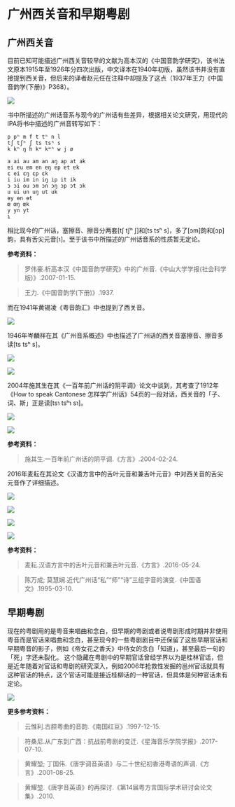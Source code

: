 # 广州西关音和早期粤剧

## 广州西关音

目前已知可能描述广州西关音较早的文献为高本汉的《中国音韵学研究》，该书法文原本1915年至1926年分四次出版，中文译本在1940年初版，虽然该书并没有直接提到西关音，但后来的译者赵元任在注释中却提及了这点（1937年王力《中国音韵学(下册)》P368）。

<!--
![](https://wx3.sinaimg.cn/large/69144085ly1g8d4wejo0sj20m50vs7bk.jpg)
-->

![](https://s2.ax1x.com/2019/10/29/Kgzd5F.jpg)

书中所描述的广州话音系与现今的广州话有些差异，根据相关论文研究，用现代的IPA将书中描述的广州音转写如下：

```
p pʰ m f t tʰ n l
tʃ tʃʰ ʃ ts tsʰ s
k kʰ ŋ h kʷ kʷʰ w j ø

a ai au am an aŋ ap at ak
ɐi ɐu ɐm ɐn ɐŋ ɐp ɐt ɐk
ɛ ei ɛŋ ɛp ɛk
i iu im in iŋ ip it ik
ɔ ɔi ou ɔm ɔn ɔŋ ɔp ɔt ɔk
u ui un uŋ ut uk
ɵy ɵn ɵt
œ œŋ œk
y yn yt
ɿ
```

相比现今的广州话，塞擦音、擦音分两套[tʃ tʃʰ ʃ]和[ts tsʰ s]，多了[ɔm]韵和[ɔp]韵，具有舌尖元音[ɿ]。至于该书中所描述的广州话音系的性质暂无定论。

**参考资料：**

> 罗伟豪.析高本汉《中国音韵学研究》中的广州音.《中山大学学报(社会科学版)》.2007-01-15.

> 王力.《中国音韵学(下册)》.1937.

而在1941年黄锡凌《粤音韵汇》中也提到了西关音。

<!--
![](https://wx1.sinaimg.cn/large/69144085ly1g8d4w92pyrj20j30swtb2.jpg)
-->

![](https://s2.ax1x.com/2019/10/29/KgzYD0.jpg)

1946年岑麟祥在其《广州音系概述》中也描述了广州话的西关音塞擦音、擦音多读[ts tsʰ s]。

![](https://s2.ax1x.com/2019/10/30/K5QQhV.png)

![](https://s2.ax1x.com/2019/10/30/K5QMt0.png)

2004年施其生在其《一百年前广州话的阴平调》论文中谈到，其考查了1912年《How to speak Cantonese 怎样学广州话》54页的一段对话，西关音的「子、词、斯」正是读[tsɿ tsʰɿ sɿ]。

![](https://s2.ax1x.com/2019/10/31/KoqvWT.png)

![](https://s2.ax1x.com/2019/10/31/KoqzSU.png)

**参考资料：**

> 施其生.一百年前广州话的阴平调.《方言》.2004-02-24.

2016年麦耘在其论文《汉语方言中的舌叶元音和兼舌叶元音》中对西关音的舌尖元音作了详细描述。

<!--
![](https://wx4.sinaimg.cn/large/69144085ly1g8d6ghwqewj20xu0l016k.jpg)

![](https://wx1.sinaimg.cn/large/69144085ly1g8d6gf0b0dj20vt08ldk7.jpg)

![](https://wx4.sinaimg.cn/large/69144085ly1g8d6gc2it4j20w608z438.jpg)

![](https://wx3.sinaimg.cn/large/69144085ly1g8d6g91mc8j20w50f8ti6.jpg)
-->

![](https://s2.ax1x.com/2019/10/29/Kgz0C4.jpg)

![](https://s2.ax1x.com/2019/10/29/KgzUET.jpg)

![](https://s2.ax1x.com/2019/10/29/KgztbV.jpg)

![](https://s2.ax1x.com/2019/10/29/KgzaUU.jpg)

**参考资料：**

> 麦耘.汉语方言中的舌叶元音和兼舌叶元音.《方言》.2016-05-24.

> 陈万成; 莫慧娴.近代广州话“私”“师”“诗”三组字音的演变.《中国语文》.1995-03-10.

## 早期粤剧

现在的粤剧用的是粤音来唱曲和念白，但早期的粤剧或者说粤剧形成时期并非使用粤音而是官话来唱曲和念白，甚至现今的一些粤剧剧目中还保留了这些早期官话和早期粤音的影子，例如《帝女花之香夭》中侍女的念白「知道」，甚至最后一句的「死」字还未裂化。
这个隐藏在粤剧中的早期官话曾经学界以为是桂林官话，但是近年随着对官话和粤剧的研究深入，例如2006年抢救性发掘的邕州官话就具有这种官话的特点，这个官话可能是接近桂柳话的一种官话，但具体是何种官话未有定论。

<!--
![](https://wx3.sinaimg.cn/large/69144085ly1g8eaqutxbfj20pa12fn9z.jpg)
-->

![](https://s2.ax1x.com/2019/10/29/KgzyK1.jpg)

**更多参考资料：**

> 云惟利.古腔粤曲的音韵.《南国红豆》.1997-12-15.

> 符桑尼.从广东到广西：抗战前粤剧的变迁.《星海音乐学院学报》.2017-07-10.

> 黄耀堃; 丁国伟.《唐字调音英语》与二十世纪初香港粤语的声调.《方言》.2001-08-25.

> 黄耀堃.《唐字音英语》的再探讨.《第14届粤方言国际学术研讨会论文集》.2010.